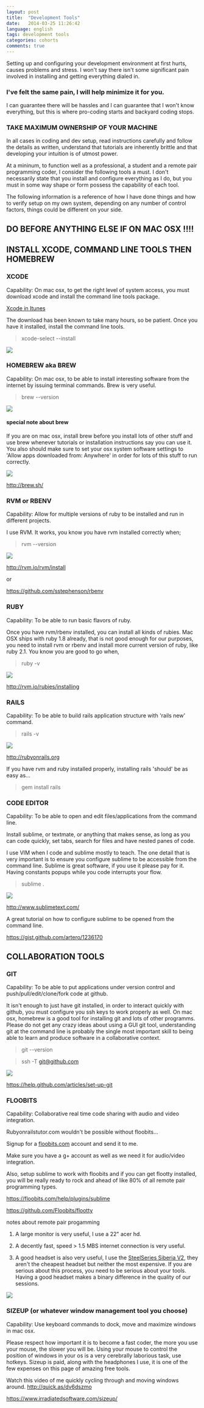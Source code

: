 ```yaml
---
layout: post
title:  "Development Tools"
date:   2014-03-25 11:26:42
language: english
tags: development tools
categories: cohorts
comments: true
---
```

Setting up and configuring your development environment at first hurts, causes problems and stress.  I won't say there isn't some significant pain involved in installing and getting everything dialed in.  

### I've felt the same pain, I will help minimize it for you.  

I can guarantee there will be hassles and I can guarantee that I won't know everything, but this is where pro-coding starts and backyard coding stops. 

### TAKE MAXIMUM OWNERSHIP OF YOUR MACHINE

In all cases in coding and dev setup, read instructions carefully and follow the details as written, understand that tutorials are inherently brittle and that developing your intuition is of utmost power.

At a mininum, to function well as a professional, a student and a remote pair programming coder, I consider the following tools a must. I don't necessarily state that you install and configure everything as I do, but you must in some way shape or form possess the capability of each tool. 

The following information is a reference of how I have done things and how to verify setup on my own system, depending on any number of control factors, things could be different on your side.

## DO BEFORE ANYTHING ELSE IF ON MAC OSX !!!!

## INSTALL XCODE, COMMAND LINE TOOLS THEN HOMEBREW

### XCODE

Capability: On mac osx, to get the right level of system access, you must download xcode and install the command line tools package.  

<a href="https://itunes.apple.com/us/app/xcode/id497799835?ls=1&mt=12">Xcode in Itunes</a>

The download has been known to take many hours, so be patient. Once you have it installed, install the command line tools.

> xcode-select --install

<img src="{{ site.url }}/images/cohorts/xcode.png">


### HOMEBREW aka BREW

Capability: On mac osx, to be able to install interesting software from the internet by issuing terminal commands.  Brew is very useful.

> brew --version

<img src="{{ site.url }}/images/cohorts/brew.png">


#### special note about brew

If you are on mac osx, install brew before you install lots of other stuff and use brew whenever tutorials or installation instructions say you can use it.  You also should make sure to set your osx system software settings to 'Allow apps downloaded from: Anywhere' in order for lots of this stuff to run correctly.

<img src="{{ site.url }}/images/cohorts/brewb.png">

<a href="http://brew.sh/" target="new">http://brew.sh/</a>


### RVM or RBENV

Capability: Allow for multiple versions of ruby to be installed and run in different projects. 

I use RVM. It works, you know you have rvm installed correctly when;

> rvm --version

<img src="{{ site.url }}/images/cohorts/rvm.png">

<a href="http://rvm.io/rvm/install" target="new">http://rvm.io/rvm/install</a>

or 

<a href="https://github.com/sstephenson/rbenv" target="new">https://github.com/sstephenson/rbenv</a>

### RUBY

Capability: To be able to run basic flavors of ruby.

Once you have rvm/rbenv installed, you can install all kinds of rubies.  Mac OSX ships with ruby 1.8 already, that is not good enough for our purposes, you need to install rvm or rbenv and install more current version of ruby, like ruby 2.1. You know you are good to go when,

> ruby -v

<img src="{{ site.url }}/images/cohorts/ruby.png">

<a href="http://rvm.io/rubies/installing" target="new">http://rvm.io/rubies/installing</a>

### RAILS

Capability: To be able to build rails application structure with 'rails new' command.

> rails -v

<img src="{{ site.url }}/images/cohorts/rails.png">

<a href="http://rubyonrails.org" target="new">http://rubyonrails.org</a>

If you have rvm and ruby installed properly, installing rails 'should' be as easy as...

> gem install rails


### CODE EDITOR


Capability: To be able to open and edit files/applications from the command line.

Install sublime, or textmate, or anything that makes sense, as long as you can code quickly, set tabs, search for files and have nested panes of code.

I use VIM when I code and sublime mostly to teach.  The one detail that is very important is to ensure you configure sublime to be accessible from the command line.  Sublime is great software, if you use it please pay for it.  Having constants popups while you code interrupts your flow.

> sublime .

<img src="{{ site.url }}/images/cohorts/sublime.png">

<a href="http://www.sublimetext.com/">http://www.sublimetext.com/</a>

A great tutorial on how to configure sublime to be opened from the command line.

<a href="https://gist.github.com/artero/1236170">https://gist.github.com/artero/1236170</a>


## COLLABORATION TOOLS

### GIT

Capability: To be able to put applications under version control and push/pull/edit/clone/fork code at github.

It isn't enough to just have git installed, in order to interact quickly with github, you must configure you ssh keys to work properly as well. On mac osx, homebrew is a good tool for installing git and lots of other programms. Please do not get any crazy ideas about using a GUI git tool, understanding git at the command line is probably the single most important skill to being able to learn and produce software in a collaborative context.

> git --version

> ssh -T git@github.com

<img src="{{ site.url }}/images/cohorts/git.png">

<a href="https://help.github.com/articles/set-up-git" target="new">https://help.github.com/articles/set-up-git</a>

### FLOOBITS

Capability: Collaborative real time code sharing with audio and video integration.

Rubyonrailstutor.com wouldn't be possible without floobits... 

Signup for a <a href="http://flootbits.com/" target="new">floobits.com</a> account and send it to me. 

Make sure you have a g+ account as well as we need it for audio/video integration.

Also, setup sublime to work with floobits and if you can get flootty installed, you will be really ready to rock and ahead of like 80% of all remote pair programming types.

<a href="https://floobits.com/help/plugins/sublime">https://floobits.com/help/plugins/sublime</a>

<a href="https://github.com/Floobits/flootty">https://github.com/Floobits/flootty</a>

notes about remote pair progamming

1. A large monitor is very useful, I use a 22" acer hd.

2. A decently fast, speed > 1.5 MBS internet connection is very useful.

3. A good headset is also very useful, I use the <a href="http://shop.steelseries.com/us/audio/steelseries-siberia-v2-full-size-usb-headset.html" target="new">SteelSeries Siberia V2</a>, they aren't the cheapest headset but neither the most expensive.   If you are serious about this process, you need to be serious about your tools.  Having a good headset makes a binary difference in the quality of our sessions.

<img src="{{ site.url }}/images/cohorts/headphones.png">

### SIZEUP (or whatever window management tool you choose)

Capability: Use keyboard commands to dock, move and maximize windows in mac osx. 

Please respect how important it is to become a fast coder, the more you use your mouse, the slower you will be.  Using your mouse to control the position of windows in your os is a very cerebrally laborious task, use hotkeys.  Sizeup is paid, along with the headphones I use, it is one of the few expenses on this page of amazing free tools.

Watch this video of me quickly cycling through and moving windows around. <a href="http://quick.as/dv6dszmo" target="new">http://quick.as/dv6dszmo</a>

<a href="https://www.irradiatedsoftware.com/sizeup/" target="new">https://www.irradiatedsoftware.com/sizeup/</a>
